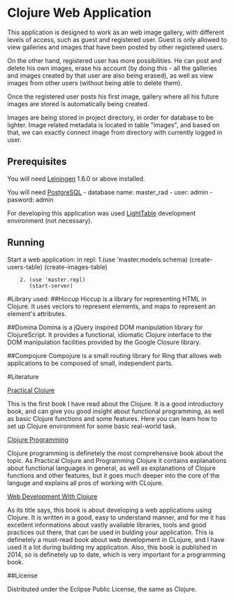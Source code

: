 # Clojure Web Application
This application is designed to work as an web image gallery, with
different levels of access, such as guest and registered user. Guest is
only allowed to view galleries and images that have been posted by other
registered users.

On the other hand, registered user has more possibilities. He can post
and delete his own images, erase his account (by doing this - all the
galleries and images created by that user are also being erased), as
well as view images from other users (without being able to delete
them).

Once the registered user posts his first image, gallery where all his
future images are stored is automatically being created.

Images are being stored in project directory, in order for database to
be lighter.
Image related metadata is located in table "images", and based on
that, we can exactly connect image from directory with currently
logged in user. 

## Prerequisites

You will need [Leiningen][1] 1.6.0 or above installed.

You will need [PostgreSQL][2]
	- database name: master_rad
	- user: admin
	- pasword: admin

For developing this application was used [LightTable][3] development environment (not necessary).
	
[1]: https://github.com/technomancy/leiningen
[2]: http://www.postgresql.org/
[3]: http://www.lighttable.com/

## Running

Start a web application:
	in repl:
		1.(use 'master.models.schema)
		  (create-users-table)
		  (create-images-table)
		
		2. (use 'master.repl)
		   (start-server)

#Library used:
##Hiccup
Hiccup is a library for representing HTML in Clojure. It uses vectors to represent elements, and maps to represent an element's attributes.

##Domina
Domina is a jQuery inspired DOM manipulation library for ClojureScript. It provides a functional, idiomatic Clojure interface to the DOM manipulation facilities provided by the Google Closure library.

##Compojure
Compojure is a small routing library for Ring that allows web applications to be composed of small, independent parts.

#Literature

[Practical Clojure](http://www.amazon.com/Practical-Clojure-Experts-Voice-Source-ebook/dp/B003VM7G3S)

  This is the first book I have read about the Clojure. It is a good introductory book, and can give you good insight about functional programming, as well as basic Clojure functions and some features. Here you can learn how to set up Clojure environment for some basic real-world task. 


[Clojure Programming](http://www.amazon.com/Clojure-Programming-Chas-Emerick/dp/1449394701/ref=pd_sim_b_1?ie=UTF8&refRID=0KCSHHVCSA3Z3YCX6JAF)

  Clojure programming is definetely the most comprehensive book about the topic. As Practical Clojure and Programming Clojure it contains explanations about functional languages in general, as well as explanations of Clojure functions and other features, but it goes much deeper into the core of the languge and explains all pros of working with CLojure.

[Web Development With Clojure](http://www.amazon.com/Web-Development-Clojure-Build-Bulletproof/dp/1937785645/ref=pd_sim_b_3?ie=UTF8&refRID=0KCSHHVCSA3Z3YCX6JAF)

  As its title says, this book is about developing a web applications using Clojure. It is written in a good, easy to understand manner, and for me it has excellent informations about vastly available libraries, tools and good practices out there, that can be used in bulding your application. This is definetely a must-read book about web development in CLojure, and I have used it a lot during bulding my application. Also, this book is published in 2014, so is definetely up to date, which is very important for a programming book. 

##License

Distributed under the Eclipse Public License, the same as Clojure.


